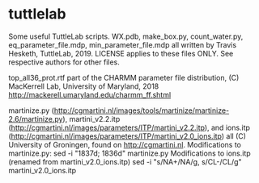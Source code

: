 # tuttlelab
Some useful TuttleLab scripts. WX.pdb, make_box.py, count_water.py, eq_parameter_file.mdp, min_parameter_file.mdp all written by Travis Hesketh, TuttleLab, 2019. LICENSE applies to these files ONLY. See respective authors for other files.

top_all36_prot.rtf part of the CHARMM parameter file distribution, (C) MacKerrell Lab, University of Maryland, 2018
http://mackerell.umaryland.edu/charmm_ff.shtml

martinize.py (http://cgmartini.nl/images/tools/martinize/martinize-2.6/martinize.py), martini_v2.2.itp (http://cgmartini.nl/images/parameters/ITP/martini_v2.2.itp), and ions.itp (http://cgmartini.nl/images/parameters/ITP/martini_v2.0_ions.itp) all (C) University of Groningen, found on http://cgmartini.nl.
Modifications to martinize.py:
  sed -i "1837d; 1836d" martinize.py
Modifications to ions.itp (renamed from martini_v2.0_ions.itp)
  sed -i "s/NA+/NA/g, s/CL-/CL/g" martini_v2.0_ions.itp
